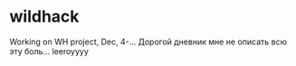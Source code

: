# wildhack
Working on WH project, Dec, 4-...
Дорогой дневник мне не описать всю эту боль...
leeroyyyy
